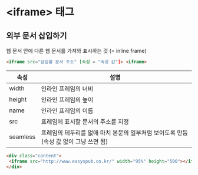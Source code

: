 # \<iframe> 태그
## 외부 문서 삽입하기
웹 문서 안에 다른 웹 문서를 가져와 표시하는 것 (= inline frame)

```html
<iframe src="삽입할 문서 주소" [속성 = "속성 값"]> <iframe>
```

| 속성 | 설명 |
|--|--|
| width | 인라인 프레임의 너비 |
| height| 인라인 프레임의 높이 |
| name | 인라인 프레임의 이름 |
| src | 프레임에 표시할 문서의 주소를 지정 |
| seamless | 프레임의 테두리를 없애 마치 본문의 일부처럼 보이도록 만듬 (속성 값 없이 그냥 쓰면 됨) |


```html
<div class="content">  
 <iframe src="http://www.easyspub.co.kr/" width="95%" height="500"></iframe>  
</div>
```



